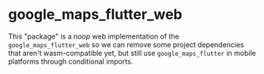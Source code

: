 # google_maps_flutter_web

This "package" is a _noop_ web implementation of the `google_maps_flutter_web`
so we can remove some project dependencies that aren't wasm-compatible yet, but
still use `google_maps_flutter` in mobile platforms through conditional imports.
